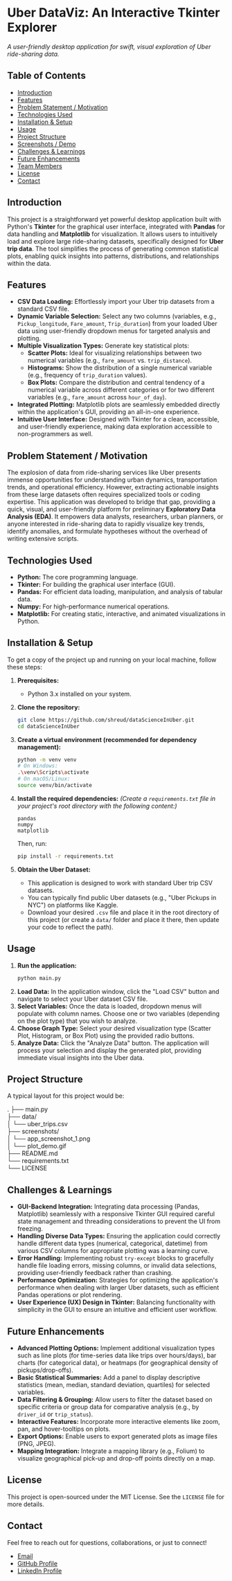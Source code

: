 # Uber DataViz: An Interactive Tkinter Explorer

*A user-friendly desktop application for swift, visual exploration of Uber ride-sharing data.*

## Table of Contents

* [Introduction](#introduction)
* [Features](#features)
* [Problem Statement / Motivation](#problem-statement--motivation)
* [Technologies Used](#technologies-used)
* [Installation & Setup](#installation--setup)
* [Usage](#usage)
* [Project Structure](#project-structure)
* [Screenshots / Demo](#screenshots--demo)
* [Challenges & Learnings](#challenges--learnings)
* [Future Enhancements](#future-enhancements)
* [Team Members](#team-members)
* [License](#license)
* [Contact](#contact)

## Introduction

This project is a straightforward yet powerful desktop application built with Python's **Tkinter** for the graphical user interface, integrated with **Pandas** for data handling and **Matplotlib** for visualization. It allows users to intuitively load and explore large ride-sharing datasets, specifically designed for **Uber trip data**. The tool simplifies the process of generating common statistical plots, enabling quick insights into patterns, distributions, and relationships within the data.

## Features

* **CSV Data Loading:** Effortlessly import your Uber trip datasets from a standard CSV file.
* **Dynamic Variable Selection:** Select any two columns (variables, e.g., `Pickup_longitude`, `Fare_amount`, `Trip_duration`) from your loaded Uber data using user-friendly dropdown menus for targeted analysis and plotting.
* **Multiple Visualization Types:** Generate key statistical plots:
    * **Scatter Plots:** Ideal for visualizing relationships between two numerical variables (e.g., `fare_amount` vs. `trip_distance`).
    * **Histograms:** Show the distribution of a single numerical variable (e.g., frequency of `trip_duration` values).
    * **Box Plots:** Compare the distribution and central tendency of a numerical variable across different categories or for two different variables (e.g., `fare_amount` across `hour_of_day`).
* **Integrated Plotting:** Matplotlib plots are seamlessly embedded directly within the application's GUI, providing an all-in-one experience.
* **Intuitive User Interface:** Designed with Tkinter for a clean, accessible, and user-friendly experience, making data exploration accessible to non-programmers as well.

## Problem Statement / Motivation

The explosion of data from ride-sharing services like Uber presents immense opportunities for understanding urban dynamics, transportation trends, and operational efficiency. However, extracting actionable insights from these large datasets often requires specialized tools or coding expertise. This application was developed to bridge that gap, providing a quick, visual, and user-friendly platform for preliminary **Exploratory Data Analysis (EDA)**. It empowers data analysts, researchers, urban planners, or anyone interested in ride-sharing data to rapidly visualize key trends, identify anomalies, and formulate hypotheses without the overhead of writing extensive scripts.

## Technologies Used

* **Python:** The core programming language.
* **Tkinter:** For building the graphical user interface (GUI).
* **Pandas:** For efficient data loading, manipulation, and analysis of tabular data.
* **Numpy:** For high-performance numerical operations.
* **Matplotlib:** For creating static, interactive, and animated visualizations in Python.

## Installation & Setup

To get a copy of the project up and running on your local machine, follow these steps:

1.  **Prerequisites:**
    * Python 3.x installed on your system.

2.  **Clone the repository:**
    ```bash
    git clone https://github.com/shreud/dataScienceInUber.git
    cd dataScienceInUber
    ```

3.  **Create a virtual environment (recommended for dependency management):**
    ```bash
    python -m venv venv
    # On Windows:
    .\venv\Scripts\activate
    # On macOS/Linux:
    source venv/bin/activate
    ```

4.  **Install the required dependencies:**
    *(Create a `requirements.txt` file in your project's root directory with the following content:)*
    ```
    pandas
    numpy
    matplotlib
    ```
    Then, run:
    ```bash
    pip install -r requirements.txt
    ```

5.  **Obtain the Uber Dataset:**
    * This application is designed to work with standard Uber trip CSV datasets.
    * You can typically find public Uber datasets (e.g., "Uber Pickups in NYC") on platforms like Kaggle.
    * Download your desired `.csv` file and place it in the root directory of this project (or create a `data/` folder and place it there, then update your code to reflect the path).

## Usage

1.  **Run the application:**
    ```bash
    python main.py
    ```
2.  **Load Data:** In the application window, click the "Load CSV" button and navigate to select your Uber dataset CSV file.
3.  **Select Variables:** Once the data is loaded, dropdown menus will populate with column names. Choose one or two variables (depending on the plot type) that you wish to analyze.
4.  **Choose Graph Type:** Select your desired visualization type (Scatter Plot, Histogram, or Box Plot) using the provided radio buttons.
5.  **Analyze Data:** Click the "Analyze Data" button. The application will process your selection and display the generated plot, providing immediate visual insights into the Uber data.

## Project Structure

A typical layout for this project would be:

.
├── main.py <br>
├── data/ <br>
│   └── uber_trips.csv <br>
├── screenshots/ <br>
│   └── app_screenshot_1.png <br>
│   └── plot_demo.gif <br>
├── README.md <br>
└── requirements.txt <br>
└── LICENSE <br>


## Challenges & Learnings
* **GUI-Backend Integration:** Integrating data processing (Pandas, Matplotlib) seamlessly with a responsive Tkinter GUI required careful state management and threading considerations to prevent the UI from freezing.
* **Handling Diverse Data Types:** Ensuring the application could correctly handle different data types (numerical, categorical, datetime) from various CSV columns for appropriate plotting was a learning curve.
* **Error Handling:** Implementing robust `try-except` blocks to gracefully handle file loading errors, missing columns, or invalid data selections, providing user-friendly feedback rather than crashing.
* **Performance Optimization:** Strategies for optimizing the application's performance when dealing with larger Uber datasets, such as efficient Pandas operations or plot rendering.
* **User Experience (UX) Design in Tkinter:** Balancing functionality with simplicity in the GUI to ensure an intuitive and efficient user workflow.

## Future Enhancements
* **Advanced Plotting Options:** Implement additional visualization types such as line plots (for time-series data like trips over hours/days), bar charts (for categorical data), or heatmaps (for geographical density of pickups/drop-offs).
* **Basic Statistical Summaries:** Add a panel to display descriptive statistics (mean, median, standard deviation, quartiles) for selected variables.
* **Data Filtering & Grouping:** Allow users to filter the dataset based on specific criteria or group data for comparative analysis (e.g., by `driver_id` or `trip_status`).
* **Interactive Features:** Incorporate more interactive elements like zoom, pan, and hover-tooltips on plots.
* **Export Options:** Enable users to export generated plots as image files (PNG, JPEG).
* **Mapping Integration:** Integrate a mapping library (e.g., Folium) to visualize geographical pick-up and drop-off points directly on a map.

## License
This project is open-sourced under the MIT License. See the `LICENSE` file for more details.

## Contact
Feel free to reach out for questions, collaborations, or just to connect!

* [Email](shruti41wadekar@gmail.com)
* [GitHub Profile](https://github.com/shreud)
* [LinkedIn Profile](https://www.linkedin.com/in/shruti-w/)
